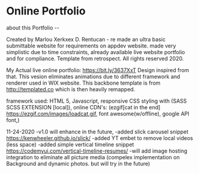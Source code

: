 # Online Portfolio


about this Portfolio --

Created by Marlou Xerkxex D. Rentucan - re made an ultra basic submittable website for requirements on appdev website.
made very simplistic due to time constraints, already available live website portfolio and for compliance.
Template from retrospect. All rights reserved 2020.

My Actual live online portfolio: https://bit.ly/3637XxT
Design inspired from that. This vesion eliminates animations due to different framework and renderer used in WIX website.
This backbone template is from http://templated.co which is then heavily remapped.

framework used: HTML 5, Javascript, responsive CSS styling with (SASS SCSS EXTENSION [local]),
online CDN's: (ezgif[cat in the end] https://ezgif.com/images/loadcat.gif, font awesome(w/offline), google API font,)

11-24-2020 -v1.0 will enhance in the future,
-added slick carousel snippet https://kenwheeler.github.io/slick/
-added YT embet to remove local videos (less space)
-added simple vertical timeline snippet https://codemyui.com/vertical-timeline-resumes/
-will add image hosting integration to eliminate all picture media (compelex implementation on Background and dynamic photos. but will try in the future)


